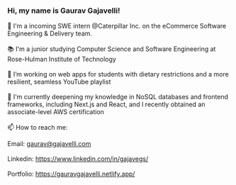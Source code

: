 ### Hi, my name is Gaurav Gajavelli!<br>

👋 I'm a incoming SWE intern @Caterpillar Inc. on the eCommerce Software Engineering & Delivery team.<br><br>
📚 I'm a junior studying Computer Science and Software Engineering at Rose-Hulman Institute of Technology<br><br>
🔭 I’m working on web apps for students with dietary restrictions and a more resilient, seamless YouTube playlist<br><br>
🌱 I'm currently deepening my knowledge in NoSQL databases and frontend frameworks, including Next.js and React, and I recently obtained an associate-level AWS certification<br><br>
📫 How to reach me:<br>

Email: gaurav@gajavelli.com<br><br>
Linkedin: https://www.linkedin.com/in/gajavegs/<br><br>
Portfolio: https://gauravgajavelli.netlify.app/<br><br>
